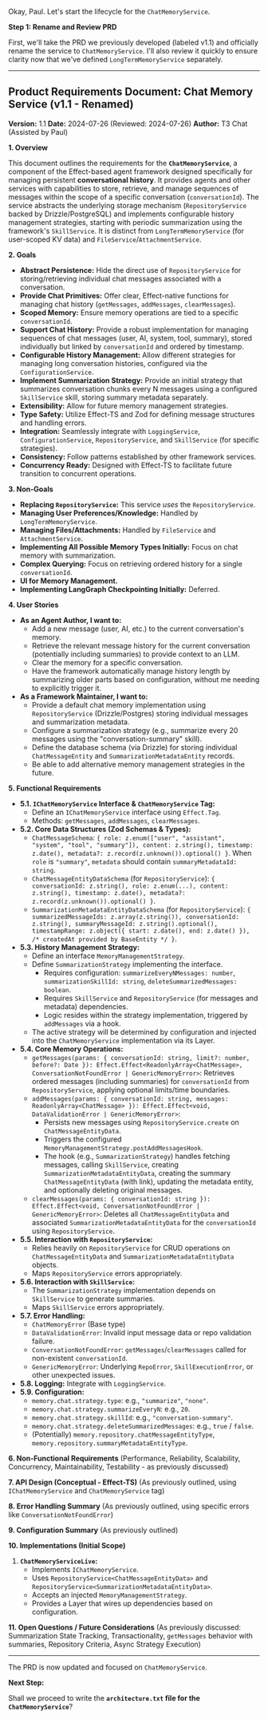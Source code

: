 Okay, Paul. Let's start the lifecycle for the `ChatMemoryService`.

**Step 1: Rename and Review PRD**

First, we'll take the PRD we previously developed (labeled v1.1) and officially rename the service to `ChatMemoryService`. I'll also review it quickly to ensure clarity now that we've defined `LongTermMemoryService` separately.

---

## Product Requirements Document: Chat Memory Service (v1.1 - Renamed)

**Version:** 1.1
**Date:** 2024-07-26 (Reviewed: 2024-07-26)
**Author:** T3 Chat (Assisted by Paul)

**1. Overview**

This document outlines the requirements for the **`ChatMemoryService`**, a component of the Effect-based agent framework designed specifically for managing persistent **conversational history**. It provides agents and other services with capabilities to store, retrieve, and manage sequences of messages within the scope of a specific conversation (`conversationId`). The service abstracts the underlying storage mechanism (`RepositoryService` backed by Drizzle/PostgreSQL) and implements configurable history management strategies, starting with periodic summarization using the framework's `SkillService`. It is distinct from `LongTermMemoryService` (for user-scoped KV data) and `FileService`/`AttachmentService`.

**2. Goals**

*   **Abstract Persistence:** Hide the direct use of `RepositoryService` for storing/retrieving individual chat messages associated with a conversation.
*   **Provide Chat Primitives:** Offer clear, Effect-native functions for managing chat history (`getMessages`, `addMessages`, `clearMessages`).
*   **Scoped Memory:** Ensure memory operations are tied to a specific `conversationId`.
*   **Support Chat History:** Provide a robust implementation for managing sequences of chat messages (user, AI, system, tool, summary), stored individually but linked by `conversationId` and ordered by timestamp.
*   **Configurable History Management:** Allow different strategies for managing long conversation histories, configured via the `ConfigurationService`.
*   **Implement Summarization Strategy:** Provide an initial strategy that summarizes conversation chunks every N messages using a configured `SkillService` skill, storing summary metadata separately.
*   **Extensibility:** Allow for future memory management strategies.
*   **Type Safety:** Utilize Effect-TS and Zod for defining message structures and handling errors.
*   **Integration:** Seamlessly integrate with `LoggingService`, `ConfigurationService`, `RepositoryService`, and `SkillService` (for specific strategies).
*   **Consistency:** Follow patterns established by other framework services.
*   **Concurrency Ready:** Designed with Effect-TS to facilitate future transition to concurrent operations.

**3. Non-Goals**

*   **Replacing `RepositoryService`:** This service *uses* the `RepositoryService`.
*   **Managing User Preferences/Knowledge:** Handled by `LongTermMemoryService`.
*   **Managing Files/Attachments:** Handled by `FileService` and `AttachmentService`.
*   **Implementing All Possible Memory Types Initially:** Focus on chat memory with summarization.
*   **Complex Querying:** Focus on retrieving ordered history for a single `conversationId`.
*   **UI for Memory Management.**
*   **Implementing LangGraph Checkpointing Initially:** Deferred.

**4. User Stories**

*   **As an Agent Author, I want to:**
    *   Add a new message (user, AI, etc.) to the current conversation's memory.
    *   Retrieve the relevant message history for the current conversation (potentially including summaries) to provide context to an LLM.
    *   Clear the memory for a specific conversation.
    *   Have the framework automatically manage history length by summarizing older parts based on configuration, without me needing to explicitly trigger it.
*   **As a Framework Maintainer, I want to:**
    *   Provide a default chat memory implementation using `RepositoryService` (Drizzle/Postgres) storing individual messages and summarization metadata.
    *   Configure a summarization strategy (e.g., summarize every 20 messages using the "conversation-summary" skill).
    *   Define the database schema (via Drizzle) for storing individual `ChatMessageEntity` and `SummarizationMetadataEntity` records.
    *   Be able to add alternative memory management strategies in the future.

**5. Functional Requirements**

*   **5.1. `IChatMemoryService` Interface & `ChatMemoryService` Tag:**
    *   Define an `IChatMemoryService` interface using `Effect.Tag`.
    *   Methods: `getMessages`, `addMessages`, `clearMessages`.
*   **5.2. Core Data Structures (Zod Schemas & Types):**
    *   `ChatMessageSchema`: `{ role: z.enum(["user", "assistant", "system", "tool", "summary"]), content: z.string(), timestamp: z.date(), metadata?: z.record(z.unknown()).optional() }`. When `role` is `"summary"`, `metadata` should contain `summaryMetadataId: string`.
    *   `ChatMessageEntityDataSchema` (for `RepositoryService`): `{ conversationId: z.string(), role: z.enum(...), content: z.string(), timestamp: z.date(), metadata?: z.record(z.unknown()).optional() }`.
    *   `SummarizationMetadataEntityDataSchema` (for `RepositoryService`): `{ summarizedMessageIds: z.array(z.string()), conversationId: z.string(), summaryMessageId: z.string().optional(), timestampRange: z.object({ start: z.date(), end: z.date() }), /* createdAt provided by BaseEntity */ }`.
*   **5.3. History Management Strategy:**
    *   Define an interface `MemoryManagementStrategy`.
    *   Define `SummarizationStrategy` implementing the interface.
        *   Requires configuration: `summarizeEveryNMessages: number`, `summarizationSkillId: string`, `deleteSummarizedMessages: boolean`.
        *   Requires `SkillService` and `RepositoryService` (for messages and metadata) dependencies.
        *   Logic resides within the strategy implementation, triggered by `addMessages` via a hook.
    *   The active strategy will be determined by configuration and injected into the `ChatMemoryService` implementation via its Layer.
*   **5.4. Core Memory Operations:**
    *   `getMessages(params: { conversationId: string, limit?: number, before?: Date }): Effect.Effect<ReadonlyArray<ChatMessage>, ConversationNotFoundError | GenericMemoryError>`: Retrieves ordered messages (including summaries) for `conversationId` from `RepositoryService`, applying optional limits/time boundaries.
    *   `addMessages(params: { conversationId: string, messages: ReadonlyArray<ChatMessage> }): Effect.Effect<void, DataValidationError | GenericMemoryError>`:
        *   Persists new messages using `RepositoryService.create` on `ChatMessageEntityData`.
        *   Triggers the configured `MemoryManagementStrategy.postAddMessagesHook`.
        *   The hook (e.g., `SummarizationStrategy`) handles fetching messages, calling `SkillService`, creating `SummarizationMetadataEntityData`, creating the summary `ChatMessageEntityData` (with link), updating the metadata entity, and optionally deleting original messages.
    *   `clearMessages(params: { conversationId: string }): Effect.Effect<void, ConversationNotFoundError | GenericMemoryError>`: Deletes all `ChatMessageEntityData` and associated `SummarizationMetadataEntityData` for the `conversationId` using `RepositoryService`.
*   **5.5. Interaction with `RepositoryService`:**
    *   Relies heavily on `RepositoryService` for CRUD operations on `ChatMessageEntityData` and `SummarizationMetadataEntityData` objects.
    *   Maps `RepositoryService` errors appropriately.
*   **5.6. Interaction with `SkillService`:**
    *   The `SummarizationStrategy` implementation depends on `SkillService` to generate summaries.
    *   Maps `SkillService` errors appropriately.
*   **5.7. Error Handling:**
    *   `ChatMemoryError` (Base type)
    *   `DataValidationError`: Invalid input message data or repo validation failure.
    *   `ConversationNotFoundError`: `getMessages`/`clearMessages` called for non-existent `conversationId`.
    *   `GenericMemoryError`: Underlying `RepoError`, `SkillExecutionError`, or other unexpected issues.
*   **5.8. Logging:** Integrate with `LoggingService`.
*   **5.9. Configuration:**
    *   `memory.chat.strategy.type`: e.g., `"summarize"`, `"none"`.
    *   `memory.chat.strategy.summarizeEveryN`: e.g., `20`.
    *   `memory.chat.strategy.skillId`: e.g., `"conversation-summary"`.
    *   `memory.chat.strategy.deleteSummarizedMessages`: e.g., `true` / `false`.
    *   (Potentially) `memory.repository.chatMessageEntityType`, `memory.repository.summaryMetadataEntityType`.

**6. Non-Functional Requirements** (Performance, Reliability, Scalability, Concurrency, Maintainability, Testability - as previously discussed)

**7. API Design (Conceptual - Effect-TS)** (As previously outlined, using `IChatMemoryService` and `ChatMemoryService` tag)

**8. Error Handling Summary** (As previously outlined, using specific errors like `ConversationNotFoundError`)

**9. Configuration Summary** (As previously outlined)

**10. Implementations (Initial Scope)**

1.  **`ChatMemoryServiceLive`:**
    *   Implements `IChatMemoryService`.
    *   Uses `RepositoryService<ChatMessageEntityData>` and `RepositoryService<SummarizationMetadataEntityData>`.
    *   Accepts an injected `MemoryManagementStrategy`.
    *   Provides a Layer that wires up dependencies based on configuration.

**11. Open Questions / Future Considerations** (As previously discussed: Summarization State Tracking, Transactionality, `getMessages` behavior with summaries, Repository Criteria, Async Strategy Execution)

---

The PRD is now updated and focused on `ChatMemoryService`.

**Next Step:**

Shall we proceed to write the **`architecture.txt` file for the `ChatMemoryService`**?